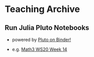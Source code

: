 # Teaching Archive

## Run Julia Pluto Notebooks

- powered by [Pluto on Binder!](https://pluto-on-binder.glitch.me/)

- e.g. [Math3 WS20 Week 14](https://binder.plutojl.org/open?url=https%253A%252F%252Fgithub.com%252FlamBOOO%252Fteaching%252Fblob%252Fmain%252Frwth%252Fws20-acom-math3%252Fcodes%252F14-constrained-optimization-penalty-barrier.jl%253Fraw%253Dtrue)
